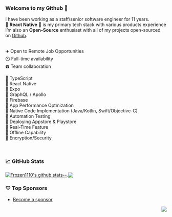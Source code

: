 ### Welcome to my Github 👋

I have been working as a staff/senior software engineer for 11 years. </br>
:muscle: **React Native** :muscle: is my primary tech stack with various products experience </br>
I’m also an **Open-Source** enthusiast with all of my projects open-sourced on [Github](https://github.com/brandontan92127?tab=repositories).
<br/>
<br/>

✈️ Open to Remote Job Opportunities </br>
⏲️ Full-time availability </br>
☎️ Team collaboration </br>

💎 TypeScript </br>
💎 React Native </br>
💎 Expo </br>
💎 GraphQL / Apollo </br>
💎 Firebase </br>
💎 App Performance Optmization </br>
💎 Native Code Implementation (Java/Kotlin, Swift/Objective-C) </br>
💎 Automation Testing </br>
💎 Deploying Appstore & Playstore </br>
💎 Real-Time Feature </br>
💎 Offline Capability </br>
💎 Encryption/Security </br>

<br/>

### 📈 GitHub Stats


<a href="https://github.com/brandontan92127?tab=repositories">
  <img align="center" src="https://github-readme-stats.vercel.app/api?username=brandontan92127&show_icons=true&count_private=true&include_all_commits=true&line_height=21&show_icons=true&theme=vue&hide_border=true" alt="Frozen1110's github stats--" />
</a> 
<a href="https://github.com/brandontan92127?tab=repositories">
  <!-- Change the `github-readme-stats.anuraghazra1.vercel.app` to `github-readme-stats.vercel.app`  -->
  <img align="center" src="https://github-readme-stats.vercel.app/api/top-langs/?username=brandontan92127&show_icons=true&layout=compact&theme=vue&hide_border=true&langs_count=8" />
</a>

### ♡ Top Sponsors

- [Become a sponsor](https://github.com/sponsors/brandontan92127)

<img src="https://komarev.com/ghpvc/?username=Frozen1110&color=blue&style=flat-square&label=visitors" align="right" />
